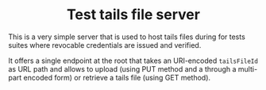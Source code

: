 <h1 align="center"><b>Test tails file server</b></h1>

This is a very simple server that is used to host tails files during for tests suites where revocable credentials are issued and verified.

It offers a single endpoint at the root that takes an URI-encoded `tailsFileId` as URL path and allows to upload (using PUT method and a through a multi-part encoded form) or retrieve a tails file (using GET method).